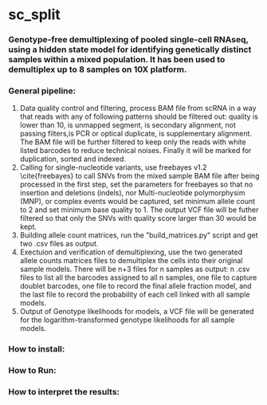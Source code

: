 # sc_split
### Genotype-free demultiplexing of pooled single-cell RNAseq, using a hidden state model for identifying genetically distinct samples within a mixed population.  It has been used to demultiplex up to 8 samples on 10X platform.

### General pipeline:

1. Data quality control and filtering, process BAM file from scRNA in a way that reads with any of following patterns should be filtered out: quality is lower than 10,  is unmapped segment, is secondary alignment, not passing filters,is PCR or optical duplicate, is supplementary alignment.  The BAM file will be further filtered to keep only the reads with white listed barcodes to reduce technical noises.  Finally it will be marked for duplication, sorted and indexed.
2. Calling for single-nucleotide variants, use freebayes v1.2 \cite{freebayes} to call SNVs from the mixed sample BAM file after being processed in the first step, set the parameters for freebayes so that no insertion and deletions (indels), nor Multi-nucleotide polymorphysim (MNP),  or complex events would be captured, set minimum allele count to 2 and set minimum base quality to 1.  The output VCF file will be futher filtered so that only the SNVs with quality score larger than 30 would be kept. 
3. Building allele count matrices, run the "build\_matrices.py" script and get two .csv files as output. 
4. Exectuion and verification of demultiplexing, use the two generated allele counts matrices files to demultiplex the cells into their original sample models.  There will be n+3 files for n samples as output: n .csv files to list all the barcodes assigned to all n samples, one file to capture doublet barcodes, one file to record the final allele fraction model, and the last file to record the probability of each cell linked with all sample models. 
5. Output of Genotype likelihoods for models, a VCF file will be generated for the logarithm-transformed genotype likelihoods for all sample models. 

### How to install:

### How to Run:

### How to interpret the results:
